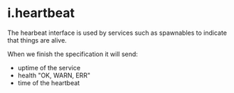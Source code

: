 # i.heartbeat

The hearbeat interface is used by services such as spawnables to indicate that things are alive.

When we finish the specification it will send:

- uptime of the service
- health "OK, WARN, ERR"
- time of the heartbeat
